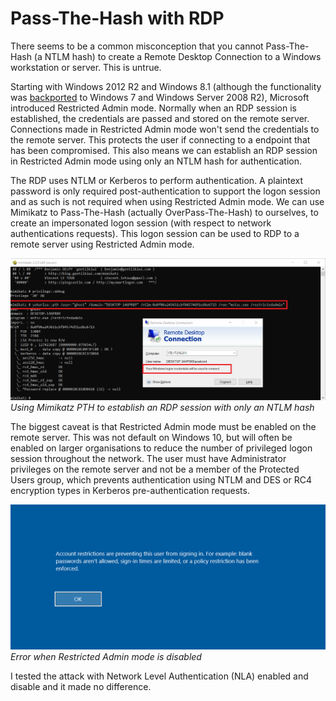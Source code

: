# Pass-The-Hash with RDP

There seems to be a common misconception that you cannot Pass-The-Hash (a NTLM hash) to create a Remote Desktop Connection to a Windows workstation or server. This is untrue.

Starting with Windows 2012 R2 and Windows 8.1 (although the functionality was [backported](https://support.microsoft.com/en-us/help/2984976/rdp-8-0-update-for-restricted-administration-on-windows-7-or-windows-s) to Windows 7 and Windows Server 2008 R2), Microsoft introduced Restricted Admin mode. Normally when an RDP session is established, the credentials are passed and stored on the remote server. Connections made in Restricted Admin mode won't send the credentials to the remote server. This protects the user if connecting to a endpoint that has been compromised. This also means we can establish an RDP session in Restricted Admin mode using only an NTLM hash for authentication.

The RDP uses NTLM or Kerberos to perform authentication. A plaintext password is only required post-authentication to support the logon session and as such is not required when using Restricted Admin mode. We can use Mimikatz to Pass-The-Hash (actually OverPass-The-Hash) to ourselves, to create an impersonated logon session (with respect to network authentications requests). This logon session can be used to RDP to a remote server using Restricted Admin mode.

![Using Mimikatz PTH to establish an RDP session with only an NTLM hash](/assets/img/2019-09-02/pth_1.png)
_Using Mimikatz PTH to establish an RDP session with only an NTLM hash_

The biggest caveat is that Restricted Admin mode must be enabled on the remote server. This was not default on Windows 10, but will often be enabled on larger organisations to reduce the number of privileged logon session throughout the network. The user must have Administrator privileges on the remote server and not be a member of the Protected Users group, which prevents authentication using NTLM and DES or RC4 encryption types in Kerberos pre-authentication requests.

![Error when Restricted Admin mode is disabled](/assets/img/2019-09-02/image.png)
_Error when Restricted Admin mode is disabled_

I tested the attack with Network Level Authentication (NLA) enabled and disable and it made no difference.

